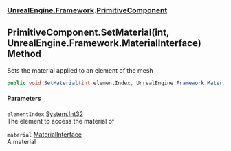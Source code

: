 ### [UnrealEngine.Framework](./UnrealEngine-Framework.md 'UnrealEngine.Framework').[PrimitiveComponent](./UnrealEngine-Framework-PrimitiveComponent.md 'UnrealEngine.Framework.PrimitiveComponent')
## PrimitiveComponent.SetMaterial(int, UnrealEngine.Framework.MaterialInterface) Method
Sets the material applied to an element of the mesh  
```csharp
public void SetMaterial(int elementIndex, UnrealEngine.Framework.MaterialInterface material);
```
#### Parameters
<a name='UnrealEngine-Framework-PrimitiveComponent-SetMaterial(int_UnrealEngine-Framework-MaterialInterface)-elementIndex'></a>
`elementIndex` [System.Int32](https://docs.microsoft.com/en-us/dotnet/api/System.Int32 'System.Int32')  
The element to access the material of  
  
<a name='UnrealEngine-Framework-PrimitiveComponent-SetMaterial(int_UnrealEngine-Framework-MaterialInterface)-material'></a>
`material` [MaterialInterface](./UnrealEngine-Framework-MaterialInterface.md 'UnrealEngine.Framework.MaterialInterface')  
A material  
  
